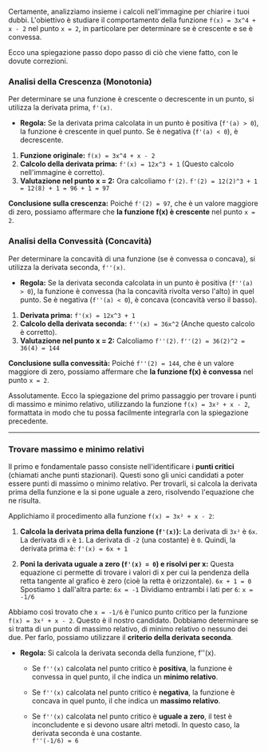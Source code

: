 Certamente, analizziamo insieme i calcoli nell'immagine per chiarire i tuoi dubbi. L'obiettivo è studiare il comportamento della funzione `f(x) = 3x^4 + x - 2` nel punto `x = 2`, in particolare per determinare se è crescente e se è convessa.

Ecco una spiegazione passo dopo passo di ciò che viene fatto, con le dovute correzioni.

### Analisi della Crescenza (Monotonia)

Per determinare se una funzione è crescente o decrescente in un punto, si utilizza la derivata prima, `f'(x)`.

*   **Regola:** Se la derivata prima calcolata in un punto è positiva (`f'(a) > 0`), la funzione è crescente in quel punto. Se è negativa (`f'(a) < 0`), è decrescente.

1.  **Funzione originale:** `f(x) = 3x^4 + x - 2`
2.  **Calcolo della derivata prima:** `f'(x) = 12x^3 + 1` (Questo calcolo nell'immagine è corretto).
3.  **Valutazione nel punto x = 2:** Ora calcoliamo `f'(2)`.
    `f'(2) = 12(2)^3 + 1 = 12(8) + 1 = 96 + 1 = 97`

**Conclusione sulla crescenza:** Poiché `f'(2) = 97`, che è un valore maggiore di zero, possiamo affermare che **la funzione f(x) è crescente** nel punto `x = 2`.

### Analisi della Convessità (Concavità)

Per determinare la concavità di una funzione (se è convessa o concava), si utilizza la derivata seconda, `f''(x)`.

*   **Regola:** Se la derivata seconda calcolata in un punto è positiva (`f''(a) > 0`), la funzione è convessa (ha la concavità rivolta verso l'alto) in quel punto. Se è negativa (`f''(a) < 0`), è concava (concavità verso il basso).

1.  **Derivata prima:** `f'(x) = 12x^3 + 1`
2.  **Calcolo della derivata seconda:** `f''(x) = 36x^2` (Anche questo calcolo è corretto).
3.  **Valutazione nel punto x = 2:** Calcoliamo `f''(2)`.
    `f''(2) = 36(2)^2 = 36(4) = 144`

**Conclusione sulla convessità:** Poiché `f''(2) = 144`, che è un valore maggiore di zero, possiamo affermare che **la funzione f(x) è convessa** nel punto `x = 2`.

Assolutamente. Ecco la spiegazione del primo passaggio per trovare i punti di massimo e minimo relativo, utilizzando la funzione `f(x) = 3x² + x - 2`, formattata in modo che tu possa facilmente integrarla con la spiegazione precedente.

***

### Trovare massimo e minimo relativi

Il primo e fondamentale passo consiste nell'identificare i **punti critici** (chiamati anche punti stazionari). Questi sono gli unici candidati a poter essere punti di massimo o minimo relativo. Per trovarli, si calcola la derivata prima della funzione e la si pone uguale a zero, risolvendo l'equazione che ne risulta.

Applichiamo il procedimento alla funzione `f(x) = 3x² + x - 2`:

1.  **Calcola la derivata prima della funzione (`f'(x)`):**
    La derivata di `3x²` è `6x`.
    La derivata di `x` è `1`.
    La derivata di `-2` (una costante) è `0`.
    Quindi, la derivata prima è:
    `f'(x) = 6x + 1`

2.  **Poni la derivata uguale a zero (`f'(x) = 0`) e risolvi per x:**
    Questa equazione ci permette di trovare i valori di x per cui la pendenza della retta tangente al grafico è zero (cioè la retta è orizzontale).
    `6x + 1 = 0`
    Spostiamo `1` dall'altra parte:
    `6x = -1`
    Dividiamo entrambi i lati per `6`:
    `x = -1/6`

Abbiamo così trovato che `x = -1/6` è l'unico punto critico per la funzione `f(x) = 3x² + x - 2`. Questo è il nostro candidato.
Dobbiamo determinare se si tratta di un punto di massimo relativo, di minimo relativo o nessuno dei due. Per farlo, possiamo utilizzare il **criterio della derivata seconda**.

- **Regola:** Si calcola la derivata seconda della funzione, f''(x).
    
    - Se `f''(x)` calcolata nel punto critico è **positiva**, la funzione è convessa in quel punto, il che indica un **minimo relativo**.
        
    - Se `f''(x)` calcolata nel punto critico è **negativa**, la funzione è concava in quel punto, il che indica un **massimo relativo**.
        
    - Se `f''(x)` calcolata nel punto critico è **uguale a zero**, il test è inconcludente e si devono usare altri metodi.
In questo caso, la derivata seconda è una costante.  
`f''(-1/6) = 6`